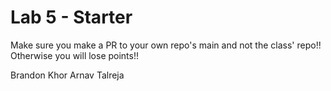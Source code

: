 # Lab 5 - Starter
Make sure you make a PR to your own repo's main and not the class' repo!! Otherwise you will lose points!!

Brandon Khor 
Arnav Talreja
